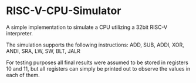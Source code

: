 # RISC-V-CPU-Simulator
A simple implementation to simulate a CPU utilizing a 32bit RISC-V interpreter.

The simulation supports the following instructions: 
	  ADD,
		SUB,
		ADDI,
		XOR,
		ANDI,
		SRA,
		LW,
		SW,
		BLT,
		JALR


For testing purposes all final results were assumed to be stored in registers 10 and 11, but all registers can simply be printed out to observe the values in each of them.
